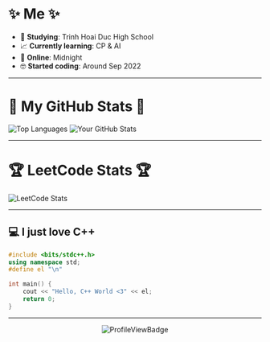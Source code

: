 # ✨ Me ✨

- 🏫 **Studying**: Trinh Hoai Duc High School
- 📈 **Currently learning**: CP & AI
- 🌌 **Online**: Midnight
- 🤓 **Started coding**: Around Sep 2022

---

# 🌟 My GitHub Stats 🌟

![Top Languages](https://github-readme-stats.vercel.app/api/top-langs/?username=HnpawsPham&langs_count=20&layout=compact&theme=dark&hide_border=false)
![Your GitHub Stats](https://github-readme-stats.vercel.app/api?username=HnpawsPham&count_private=true&show_icons=true&theme=dark&hide_title=true)

---

# 🏆 LeetCode Stats 🏆

![LeetCode Stats](https://leetcard.jacoblin.cool/hnpawspham?theme=dark&skills=true)

---

## 💻 I just love C++

```cpp
#include <bits/stdc++.h>
using namespace std;
#define el "\n"

int main() {
    cout << "Hello, C++ World <3" << el;
    return 0;
}
```
---
<div id="profileViews" align="center">
  <a>
    <img src="https://komarev.com/ghpvc/?username=HnpawsPham&style=flat-square&color=blue" alt="ProfileViewBadge"/>
  </a>
</div>
